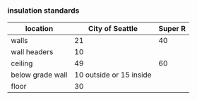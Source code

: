 
### insulation standards

| location | City of Seattle | Super R |
| -------- | ------- | -------- |
| walls    | 21      | 40 | 
| wall headers       | 10 | 
| ceiling  | 49      | 60 |
| below grade wall | 10 outside or 15 inside | |
| floor    | 30      | |
